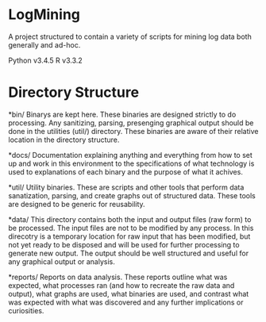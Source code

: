 # LogMining
A project structured to contain a variety of scripts for mining log data both generally and ad-hoc.

Python v3.4.5
R v3.3.2



# Directory Structure

*bin/
	Binarys are kept here. These binaries are designed strictly to do processing. Any sanitizing, parsing, presenging graphical output should be done in the utilities (util/) directory. These binaries are aware of their relative location in the directory structure.

*docs/
	Documentation explaining anything and everything from how to set up and work in this environment to the specifications of what technology is used to explanations of each binary and the purpose of what it achives. 

*util/ 
      Utility binaries. These are scripts and other tools that perform data sanatization, parsing, and create graphs out of structured data. These tools are designed to be generic for reusability.

*data/
	This directory contains both the input and output files (raw form) to be processed. The input files are not to be modified by any process. In this direcotry is a temporary location for raw input that has been modified, but not yet ready to be disposed and will be used for further processing to generate new output. The output should be well structured and useful for any graphical output or analysis.

*reports/
	Reports on data analysis. These reports outline what was expected, what processes ran (and how to recreate the raw data and output), what graphs are used, what binaries are used, and contrast what was expected with what was discovered and any further implications or curiosities.